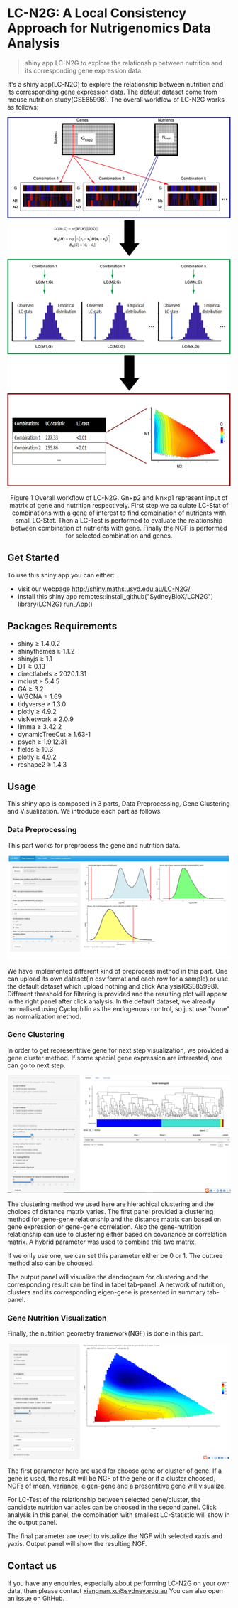 # LC-N2G: A Local Consistency Approach for Nutrigenomics Data Analysis
> shiny app LC-N2G to explore the relationship between nutrition and its corresponding gene expression data.

It's a shiny app(LC-N2G) to explore the relationship between nutrition and its corresponding gene expression data. The default dataset come from mouse nutrition study(GSE85998). The overall workflow of LC-N2G works as follows:
	
![LC-Vis](/img/fig1.png)
	
<div align=center>
Figure 1 Overall workflow of LC-N2G. Gn×p2 and Nn×p1 represent input of matrix of gene and nutrition respectively. First step we calculate LC-Stat of combinations with a gene of interest to find combination of nutrients with small LC-Stat. Then a LC-Test is performed to evaluate the relationship between combination of nutrients with gene. Finally the NGF is performed for selected combination and genes.
</div>

## Get Started
To use this shiny app you can either:
 - visit our webpage http://shiny.maths.usyd.edu.au/LC-N2G/
 - install this shiny app
	remotes::install_github("SydneyBioX/LCN2G")
	library(LCN2G)
	run_App()
## Packages Requirements

- shiny ≥ 1.4.0.2
- shinythemes ≥ 1.1.2
- shinyjs ≥ 1.1
- DT ≥ 0.13
- directlabels ≥ 2020.1.31
- mclust ≥ 5.4.5
- GA ≥ 3.2
- WGCNA ≥ 1.69
- tidyverse ≥ 1.3.0
- plotly ≥ 4.9.2
- visNetwork ≥ 2.0.9
- limma ≥ 3.42.2
- dynamicTreeCut ≥ 1.63-1
- psych ≥ 1.9.12.31
- fields ≥ 10.3
- plotly ≥ 4.9.2
- reshape2 ≥ 1.4.3

 
## Usage	

This shiny app is composed in 3 parts, Data Preprocessing, Gene Clustering and Visualization. We introduce each part as follows.

### Data Preprocessing

This part works for preprocess the gene and nutrition data. 
 
![Preprocessing](/img/fig2.png)
	
We have implemented different kind of preprocess method in this part. One can upload its own dataset(in csv format and each row for a sample) or use the default dataset which upload nothing and click Analysis(GSE85998). Different threshold for filtering is provided and the resulting plot will appear in the right panel after click analysis.
In the default dataset, we alreadly normalised using Cyclophilin as the endogenous control, so just use "None" as normalization method.

### Gene Clustering

In order to get representitive gene for next step visualization, we provided a gene cluster method. If some special gene expression are interested, one can go to next step.

![Clustering](/img/fig3.png)	
	
The clustering method we used here are hierachical clustering and the choices of distance matrix varies. The first panel provided a clustering method for gene-gene relationship and the distance matrix can based on gene expression or gene-gene correlation. Also the gene-nutrition relationship can use to clustering either based on covariance or correlation matrix. A hybrid parameter was used to combine this two matrix.

If we only use one, we can set this parameter either be 0 or 1. The cuttree method also can be choosed.

The output panel will visualize the dendrogram for clustering and the corresponding result can be find in tabel tab-panel. A network of nutrition, clusters and its corresponding eigen-gene is presented in summary tab-panel.
	
### Gene Nutrition Visualization

Finally, the nutrition geometry framework(NGF) is done in this part.
	
![NGF](/img/fig4.png)
	
The first parameter here are used for choose gene or cluster of gene. If a gene is used, the result will be NGF of the gene or if a cluster choosed, NGFs of mean, variance, eigen-gene and a presentitive gene will visualize.

For LC-Test of the relationship between selected gene/cluster, the candidate nutrition variables can be choosed in the second panel. Click analysis in this panel, the combination with smallest LC-Statistic will show in the output panel.

The final parameter are used to visualize the NGF with selected xaxis and yaxis. Output panel will show the resulting NGF.

## Contact us
If you have any enquiries, especially about performing LC-N2G on your own data, then please contact xiangnan.xu@sydney.edu.au You can also open an issue on GitHub.
